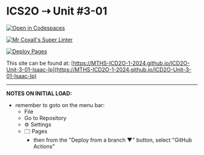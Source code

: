 # ICS2O ⇢ Unit #3-01

[![Open in Codespaces](https://classroom.github.com/assets/launch-codespace-2972f46106e565e64193e422d61a12cf1da4916b45550586e14ef0a7c637dd04.svg)](https://classroom.github.com/open-in-codespaces?assignment_repo_id=18816604)

[![Mr Coxall's Super Linter](https://github.com/MTHS-ICD2O-1-2024/ICD2O-Unit-3-01-Isaac-Ip/workflows/Mr%20Coxall's%20Super%20Linter/badge.svg)](https://github.com/MTHS-ICD2O-1-2024/ICD2O-Unit-3-01-Isaac-Ip/actions)

[![Deploy Pages](https://github.com/MTHS-ICD2O-1-2024/ICD2O-Unit-3-01-Isaac-Ip/workflows/Deploy%20Pages/badge.svg)](https://github.com/MTHS-ICD2O-1-2024/ICD2O-Unit-3-01-Isaac-Ip/actions)

This site can be found at: [https://MTHS-ICD2O-1-2024.github.io/ICD2O-Unit-3-01-Isaac-Ip](https://MTHS-ICD2O-1-2024.github.io/ICD2O-Unit-3-01-Isaac-Ip)

---

**NOTES ON INITIAL LOAD:**
- remember to goto on the menu bar:
  - File
  - Go to Repository
  - ⚙ Settings
  - 🗔 Pages
    - then from the "Deploy from a branch ▼" button, select "GitHub Actions"
